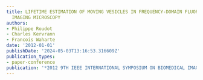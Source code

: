 ```yaml
---
title: LIFETIME ESTIMATION OF MOVING VESICLES IN FREQUENCY-DOMAIN FLUORESCENCE LIFETIME
  IMAGING MICROSCOPY
authors:
- Philippe Roudot
- Charles Kervrann
- Francois Waharte
date: '2012-01-01'
publishDate: '2024-05-03T13:16:53.316609Z'
publication_types:
- paper-conference
publication: '*2012 9TH IEEE INTERNATIONAL SYMPOSIUM ON BIOMEDICAL IMAGING (ISBI)*'
---
```

